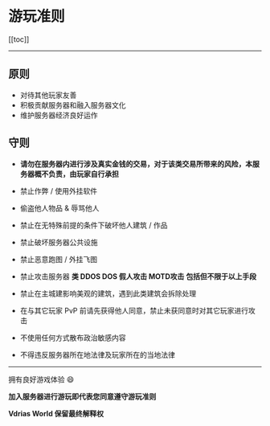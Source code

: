 # 游玩准则

[[toc]]

---

## 原则

- 对待其他玩家友善
- 积极贡献服务器和融入服务器文化
- 维护服务器经济良好运作

## 守则

- **请勿在服务器内进行涉及真实金钱的交易，对于该类交易所带来的风险，本服务器概不负责，由玩家自行承担**

- 禁止作弊 / 使用外挂软件

- 偷盗他人物品 & 辱骂他人

- 禁止在无特殊前提的条件下破坏他人建筑 / 作品

- 禁止破坏服务器公共设施

- 禁止恶意跑图 / 外挂飞图

- 禁止攻击服务器 **类 DDOS DOS 假人攻击 MOTD攻击 包括但不限于以上手段**

- 禁止在主城建影响美观的建筑，遇到此类建筑会拆除处理

- 在与其它玩家 PvP 前请先获得他人同意，禁止未获同意时对其它玩家进行攻击

- 不使用任何方式散布政治敏感内容

- 不得违反服务器所在地法律及玩家所在的当地法律

---

拥有良好游戏体验 :smile:

**加入服务器进行游玩即代表您同意遵守游玩准则**

**Vdrias World 保留最终解释权**
